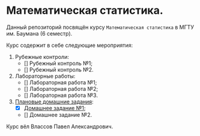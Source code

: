 # Математическая статистика.

Данный репозиторий посвящён курсу `Математическая статистика` в МГТУ им. Баумана (6 семестр).

Курс содержит в себе следующие мероприятия:

1. Рубежные контроли:
    - [] Рубежный контроль №1;
    - [] Рубежный контроль №2.
2. Лабораторные работы:
    - [] Лабораторная работа №1;
    - [] Лабораторная работа №2;
    - [] Лабораторная работа №3.
3. [Плановые домашние задания](https://github.com/drondragons/Math_Statistic/tree/master/HomeWorks):
    - [X] [Домашнее задание №1](https://github.com/drondragons/Math_Statistic/tree/master/HomeWorks/HomeWork_1);
    - [] Домашнее задание №2.

Курс вёл Влассов Павел Александрович.



